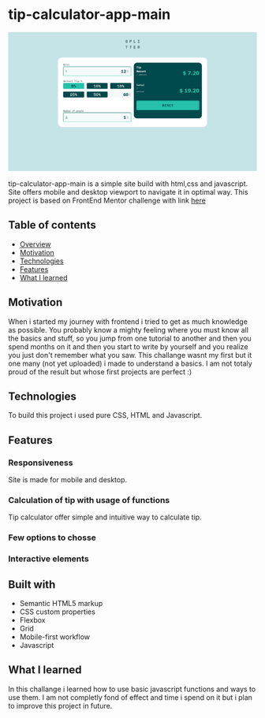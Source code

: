 # tip-calculator-app-main

![image](https://github.com/molszewski34/tip-calculator-app-main/blob/main/tip-calculator-app-main.png)

tip-calculator-app-main is a simple site build with html,css and javascript. Site offers mobile and desktop viewport to navigate it in optimal way. This project is based on FrontEnd Mentor challenge with link [here](https://www.frontendmentor.io/challenges/tip-calculator-app-ugJNGbJUX)

## Table of contents

- [Overview](#overview)
- [Motivation](#motivation)
- [Technologies](#technologies)
- [Features](#features)
- [What I learned](#what-i-learned)


## Motivation
When i started my journey with frontend i tried to get as much knowledge as possible. You probably know a mighty feeling where you must know all the basics and stuff, so you jump from one tutorial to another and then you spend months on it and then you start to write by yourself and you realize you just don't remember what you saw. This challange wasnt my first but it one many (not yet uploaded) i made to understand a basics. I am not totaly proud of the result but whose first projects are perfect :)


## Technologies 
To build this project i used pure CSS, HTML and Javascript.

## Features 

### Responsiveness
Site is made for mobile and desktop.

### Calculation of tip with usage of functions
Tip calculator offer simple and intuitive way to calculate tip.

### Few options to chosse

### Interactive elements


## Built with
- Semantic HTML5 markup
- CSS custom properties
- Flexbox
- Grid
- Mobile-first workflow
- Javascript

## What I learned

In this challange i learned how to use basic javascript functions and ways to use them. I am not completly fond of effect and time i spend on it but i plan to improve this project in future.





